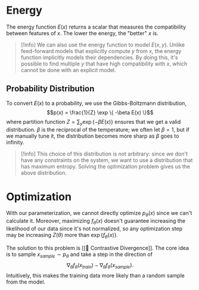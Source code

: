 # Energy
The energy function $E(x)$ returns a scalar that measures the compatibility between features of $x$. The lower the energy, the "better" $x$ is.

> [!info]
> We can also use the energy function to model $E(x, y)$. Unlike feed-forward models that explicitly compute $y$ from $x$, the energy function implicitly models their dependencies. By doing this, it's possible to find multiple $y$ that have high compatibility with $x$, which cannot be done with an explicit model.

## Probability Distribution
To convert $E(x)$ to a probability, we use the Gibbs-Boltzmann distribution, $$p(x) = \frac{1}{Z} \exp \{ -\beta E(x) \}$$ where partition function $Z = \sum_y \exp\{ -\beta E(x) \}$ ensures that we get a valid distribution. $\beta$ is the reciprocal of the temperature; we often let $\beta = 1$, but if we manually tune it, the distribution becomes more sharp as $\beta$ goes to infinity.

> [!info]
> This choice of this distribution is not arbitrary: since we don't have any constraints on the system, we want to use a distribution that has maximum entropy. Solving the optimization problem gives us the above distribution.

# Optimization
With our parameterization, we cannot directly optimize $p_\theta(x)$ since we can't calculate it. Moreover, maximizing $f_\theta(x)$ doesn't guarantee increasing the likelihood of our data since it's not normalized, so any optimization step may be increasing $Z(\theta)$ more than $\exp \{ f_\theta(x) \}$.

The solution to this problem is [[🖖 Contrastive Divergence]]. The core idea is to sample $x_{sample} \sim p_\theta$ and take a step in the direction of $$\nabla_\theta f_\theta(x_{train}) -\nabla_\theta f_\theta(x_{sample}).$$ Intuitively, this makes the training data more likely than a random sample from the model.